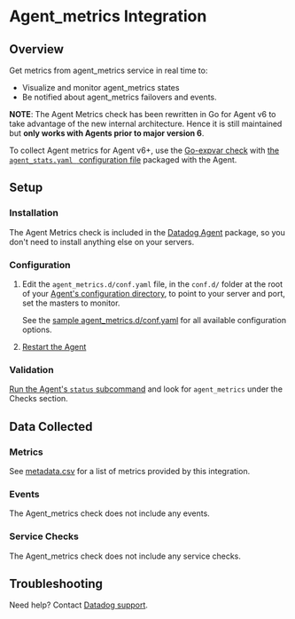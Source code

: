 # Agent_metrics Integration

## Overview

Get metrics from agent_metrics service in real time to:

* Visualize and monitor agent_metrics states
* Be notified about agent_metrics failovers and events.

**NOTE**: The Agent Metrics check has been rewritten in Go for Agent v6 to take advantage of the new internal architecture. Hence it is still maintained but **only works with Agents prior to major version 6**.

To collect Agent metrics for Agent v6+, use the [Go-expvar check][1] with [the `agent_stats.yaml ` configuration file][2] packaged with the Agent.

## Setup
### Installation

The Agent Metrics check is included in the [Datadog Agent][3] package, so you don't need to install anything else on your servers.

### Configuration

1. Edit the `agent_metrics.d/conf.yaml` file, in the `conf.d/` folder at the root of your [Agent's configuration directory][4], to point to your server and port, set the masters to monitor.

    See the [sample agent_metrics.d/conf.yaml][5] for all available configuration options.

2. [Restart the Agent][6]

### Validation

[Run the Agent's `status` subcommand][7] and look for `agent_metrics` under the Checks section.

## Data Collected
### Metrics
See [metadata.csv][8] for a list of metrics provided by this integration.

### Events
The Agent_metrics check does not include any events.

### Service Checks
The Agent_metrics check does not include any service checks.

## Troubleshooting
Need help? Contact [Datadog support][9].

 [1]: https://docs.datadoghq.com/integrations/go_expvar
[2]: https://github.com/DataDog/datadog-agent/blob/master/cmd/agent/dist/conf.d/go_expvar.d/agent_stats.yaml.example
[3]: https://app.datadoghq.com/account/settings#agent
[4]: https://docs.datadoghq.com/agent/faq/agent-configuration-files/#agent-configuration-directory
[5]: https://github.com/DataDog/integrations-core/blob/master/agent_metrics/datadog_checks/agent_metrics/data/conf.yaml.default
[6]: https://docs.datadoghq.com/agent/faq/agent-commands/#start-stop-restart-the-agent
[7]: https://docs.datadoghq.com/agent/faq/agent-commands/#agent-status-and-information
[8]: https://github.com/DataDog/integrations-core/blob/master/agent_metrics/metadata.csv
[9]: https://docs.datadoghq.com/help
